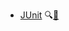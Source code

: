 * [JUnit](./junit/)
  <trigger for="pop:junit-preview">:mag:</trigger>[:scroll:](junit/print.html)

<popover id="pop:junit-preview" title="JUnit :mag:" placement="right">
  <div slot="content">
    <include src="preview.md" />
  </div>
</popover>
